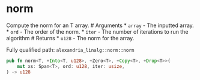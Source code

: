 # norm

Compute the norm for an T array. # Arguments * `array` - The inputted array. * `ord` - The order of the norm. * `iter` - The number of iterations to run the algorithm # Returns * `u128` - The norm for the array.

Fully qualified path: `alexandria_linalg::norm::norm`

```rust
pub fn norm<T, +Into<T, u128>, +Zero<T>, +Copy<T>, +Drop<T>>(
    mut xs: Span<T>, ord: u128, iter: usize,
) -> u128
```

